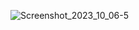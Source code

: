 ![Screenshot_2023_10_06-5](https://github.com/AnnR7/docker_task_two/assets/134073278/ffbd2593-ae52-438d-a850-44938c454639)
